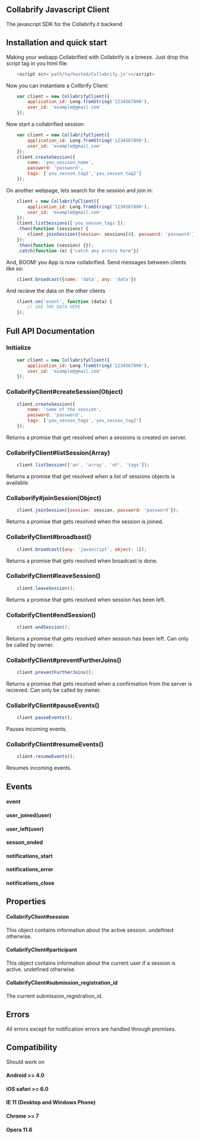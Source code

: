## Collabrify Javascript Client

The javascript SDK for the Collabrify.it backend

## Installation and quick start

Making your webapp Collabrified with Collabrify is a breeze.
Just drop this script tag in you html file:
```javascript
	<script scr='path/to/hosted/Collabrify.js'></script>
```
Now you can instantiate a Collbrify Client:
```javascript
	var client = new CollabrifyClient({
		application_id: Long.fromString('1234567890'),
		user_id: 'example@gmail.com'
	});
```
Now start a collabrified session:
```javascript
	var client = new CollabrifyClient({
		application_id: Long.fromString('1234567890'),
		user_id: 'example@gmail.com'
	});
	client.createSession({
		name: 'you_session_name',
		password: 'password',
		tags: ['you_sesson_tag1','you_sesson_tag2']
	});
```
On another webpage, lets search for the session and join in:
```javascript
	client = new CollabrifyClient({
		application_id: Long.fromString('1234567890'),
		user_id: 'example@gmail.com'
	});
	client.listSessions(['you_sesson_tags']);
	.then(function (sessions) {
		client.joinSession({session: sessions[0], password: 'password'});
	});
	.then(function (session) {});
	.catch(function (e) {"catch any errors here"})
```
And, BOOM! you App is now collabrified. Send messages between clients like so:
```javascript
	client.broadcast({some: 'data', any: 'data'})
```
And recieve the data on the other clients
```javascript
	client.on('event', function (data) {
		// USE THE DATA HERE
	});
```

## Full API Documentation

### Initialize

```javascript
	var client = new CollabrifyClient({
		application_id: Long.fromString('1234567890'),
		user_id: 'example@gmail.com'
	});
```

### CollabrifyClient#createSession(Object)
```javascript
	client.createSession({
		name: 'name of the session',
		password: 'password',
		tags: ['you_sesson_tag1','you_sesson_tag2']
	});
```
Returns a promise that get resolved when a sessions is created on server.

### CollabrifyClient#listSession(Array)
```javascript
	client.listSession(['an', 'array', 'of', 'tags']);
```
Returns a promise that get resolved when a list of sessions objects is available.

### Collaborify#joinSession(Object)
```javascript
	client.joinSession({session: session, password: 'password'});
```
Returns a promise that gets resolved when the session is joined.

### CollabrifyClient#broadbast()
```javascript
	client.broadcast({any: 'javascript', object: 1});
```
Returns a promise that gets resolved when broadcast is done.

### CollabrifyClient#leaveSession()
```javascript
	client.leaveSession();
```
Returns a promise that gets resolved when session has been left.

### CollabrifyClient#endSession()
```javascript
	client.endSession();
```
Returns a promise that gets resolved when session has been left. Can only be called by owner.

### CollabrifyClient#preventFurtherJoins()
```javascript
	client.preventFurtherJoins();
```
Returns a promise that gets resolved when a confirmation from the server is recieved. Can only be called by owner.

### CollabrifyClient#pauseEvents()
```javascript
	client.pauseEvents();
```
Pauses incoming events.

### CollabrifyClient#resumeEvents()
```javascript
	client.resumeEvents();
```
Resumes incoming events.

## Events

#### event
#### user_joined(user)
#### user_left(user)
#### sesson_ended
#### notifications_start
#### notifications_error
#### notifications_close

## Properties

#### CollabrifyClient#session
This object contains information about the active session. undefined otherwise.

#### CollabrifyClient#participant
This object contains information about the current user if a session is active. undefined otherwise.

#### CollabrifyClient#submission_registration_id
The current submission_registration_id.

## Errors
All errors except for notification errors are handled through promises.

## Compatibility

Should work on
#### Android >= 4.0
#### iOS safari >= 6.0
#### IE 11 (Desktop and Windows Phone)
#### Chrome >= 7
#### Opera 11.6






